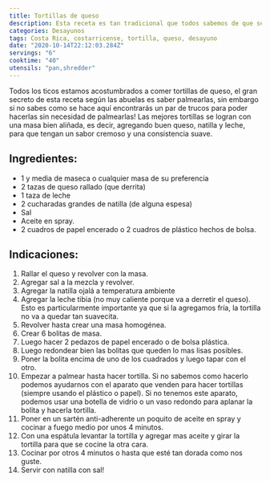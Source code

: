 ```yaml
---
title: Tortillas de queso
description: Esta receta es tan tradicional que todos sabemos de que se trata, pero si no sabes hacerla aquí esta la solución.
categories: Desayunos
tags: Costa Rica, costarricense, tortilla, queso, desayuno
date: "2020-10-14T22:12:03.284Z"
servings: "6"
cooktime: "40"
utensils: "pan,shredder"
---
```


Todos los ticos estamos acostumbrados a comer tortillas de queso, el gran secreto de esta receta según las abuelas es saber palmearlas, sin embargo si no sabes como se hace aquí encontrarás un par de trucos para poder hacerlas sin necesidad de palmearlas! Las mejores tortillas se logran con una masa bien aliñada, es decir, agregando buen queso, natilla y leche, para que tengan un sabor cremoso y una consistencia suave.


## Ingredientes:

- 1 y media de maseca o cualquier masa de su preferencia
- 2 tazas de queso rallado (que derrita)
- 1 taza de leche
- 2 cucharadas grandes de natilla (de alguna espesa)
- Sal
- Aceite en spray.
- 2 cuadros de papel encerado o 2 cuadros de plástico hechos de bolsa.

## Indicaciones:

1. Rallar el queso y revolver con la masa.
2. Agregar sal a la mezcla y revolver.
3. Agregar la natilla ojalá a temperatura ambiente
4. Agregar la leche tibia (no muy caliente porque va a derretir el queso). Esto es particularmente importante ya que si la agregamos fría, la tortilla no va a quedar tan suavecita.
5. Revolver hasta crear una masa homogénea.
6. Crear 6 bolitas de masa.
7. Luego hacer 2 pedazos de papel encerado o de bolsa plástica.
8. Luego redondear bien las bolitas que queden lo mas lisas posibles.
9. Poner la bolita encima de uno de los cuadrados y luego tapar con el otro.
10. Empezar a palmear hasta hacer tortilla. Si no sabemos como hacerlo podemos ayudarnos con el aparato que venden para hacer tortillas (siempre usando el plástico o papel). Si no tenemos este aparato, podemos usar una botella de vidrio o un vaso redondo para aplanar la bolita y hacerla tortilla.
11. Poner en un sartén anti-adherente un poquito de aceite en spray y cocinar a fuego medio por unos 4 minutos.
12. Con una espátula levantar la tortilla y agregar mas aceite y girar la tortilla para que se cocine la otra cara.
13. Cocinar por otros 4 minutos o hasta que esté tan dorada como nos guste.
14. Servir con natilla con sal!
